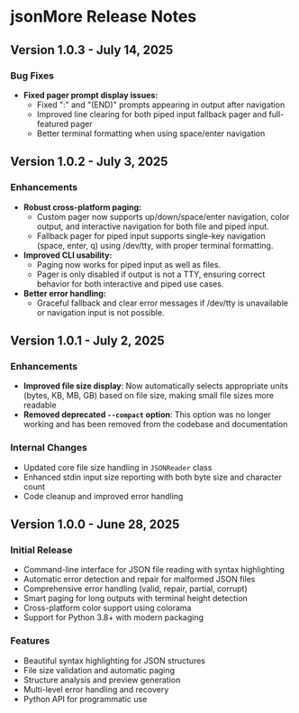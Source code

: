 # jsonMore Release Notes

## Version 1.0.3 - July 14, 2025

### Bug Fixes
- **Fixed pager prompt display issues:**
  - Fixed ":" and "(END)" prompts appearing in output after navigation
  - Improved line clearing for both piped input fallback pager and full-featured pager
  - Better terminal formatting when using space/enter navigation

## Version 1.0.2 - July 3, 2025

### Enhancements
- **Robust cross-platform paging:**
  - Custom pager now supports up/down/space/enter navigation, color output, and interactive navigation for both file and piped input.
  - Fallback pager for piped input supports single-key navigation (space, enter, q) using /dev/tty, with proper terminal formatting.
- **Improved CLI usability:**
  - Paging now works for piped input as well as files.
  - Pager is only disabled if output is not a TTY, ensuring correct behavior for both interactive and piped use cases.
- **Better error handling:**
  - Graceful fallback and clear error messages if /dev/tty is unavailable or navigation input is not possible.

## Version 1.0.1 - July 2, 2025

### Enhancements
- **Improved file size display**: Now automatically selects appropriate units (bytes, KB, MB, GB) based on file size, making small file sizes more readable
- **Removed deprecated `--compact` option**: This option was no longer working and has been removed from the codebase and documentation

### Internal Changes
- Updated core file size handling in `JSONReader` class
- Enhanced stdin input size reporting with both byte size and character count
- Code cleanup and improved error handling

## Version 1.0.0 - June 28, 2025

### Initial Release
- Command-line interface for JSON file reading with syntax highlighting
- Automatic error detection and repair for malformed JSON files
- Comprehensive error handling (valid, repair, partial, corrupt)
- Smart paging for long outputs with terminal height detection
- Cross-platform color support using colorama
- Support for Python 3.8+ with modern packaging

### Features
- Beautiful syntax highlighting for JSON structures
- File size validation and automatic paging
- Structure analysis and preview generation
- Multi-level error handling and recovery
- Python API for programmatic use
